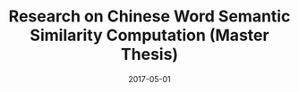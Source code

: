 ---
title: "Research on Chinese Word Semantic Similarity Computation (Master Thesis)"

collection: publications
pubsource: book
permalink: /publication/2017-05-01-Research-on-Chinese-Word-Semantic-Similarity-Computation-Master-Thesis
date: 2017-05-01
venue: 'Dalian University of Technology'
paperurl: 'http://dx.doi.org/10.13140/RG.2.2.28334.64321'
citation: ' <b>Jiahuan Pei*</b>, &quot;Research on Chinese Word Semantic Similarity Computation (Master Thesis).&quot; Dalian University of Technology, 2017.'
---
